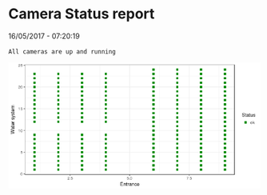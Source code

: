 Camera Status report
================
16/05/2017 - 07:20:19

    All cameras are up and running

![](camreport_files/figure-markdown_github/unnamed-chunk-2-1.png)
